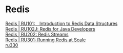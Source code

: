 # Redis
[Redis | RU101:&ensp;&ensp;Introduction to Redis Data Structures](https://university.redis.com/certificates/ec9e501b9e904a2c8da3b7109607903c)  
[Redis | RU102J: Redis for Java Developers](https://university.redis.com/certificates/28b5864a1ae247119dc04bad42595090)  
[Redis | RU202: Redis Streams](https://university.redis.com/certificates/3fcb8b65d59d4f8b8c582db37adcacad)  
[Redis | RU301: Running Redis at Scale](https://university.redis.com/certificates/ffdb1c677ec3402a8e7af39632818a84)  
[ru330]()

